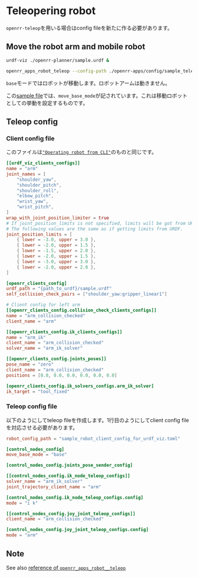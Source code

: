 # Teleopering robot

`openrr-teleop`を用いる場合はconfig fileを新たに作る必要があります。

## Move the robot arm and mobile robot

```bash
urdf-viz ./openrr-planner/sample.urdf &
```

```bash
openrr_apps_robot_teleop --config-path ./openrr-apps/config/sample_teleop_config_urdf_viz.toml
```

`base`モードではロボットが移動します。ロボットアームは動きません。

この[sample file](#teleop-config-file)では、`move_base_mode`が記されています。これは移動ロボットとしての挙動を設定するものです。

## Teleop config

### Client config file

このファイルは[`"Operating robot from CLI"`](cli.md)のものと同じです。

```toml
[[urdf_viz_clients_configs]]
name = "arm"
joint_names = [
    "shoulder_yaw",
    "shoulder_pitch",
    "shoulder_roll",
    "elbow_pitch",
    "wrist_yaw",
    "wrist_pitch",
]
wrap_with_joint_position_limiter = true
# If joint_position_limits is not specified, limits will be got from URDF.
# The following values are the same as if getting limits from URDF.
joint_position_limits = [
    { lower = -3.0, upper = 3.0 },
    { lower = -2.0, upper = 1.5 },
    { lower = -1.5, upper = 2.0 },
    { lower = -2.0, upper = 1.5 },
    { lower = -3.0, upper = 3.0 },
    { lower = -2.0, upper = 2.0 },
]

[openrr_clients_config]
urdf_path = "{path_to_urdf}/sample.urdf"
self_collision_check_pairs = ["shoulder_yaw:gripper_linear1"]

# Client config for left arm
[[openrr_clients_config.collision_check_clients_configs]]
name = "arm_collision_checked"
client_name = "arm"

[[openrr_clients_config.ik_clients_configs]]
name = "arm_ik"
client_name = "arm_collision_checked"
solver_name = "arm_ik_solver"

[[openrr_clients_config.joints_poses]]
pose_name = "zero"
client_name = "arm_collision_checked"
positions = [0.0, 0.0, 0.0, 0.0, 0.0, 0.0]

[openrr_clients_config.ik_solvers_configs.arm_ik_solver]
ik_target = "tool_fixed"
```

### Teleop config file

以下のようにしてteleop fileを作成します。1行目のようにしてclient config fileを対応させる必要があります。

```toml
robot_config_path = "sample_robot_client_config_for_urdf_viz.toml"

[control_nodes_config]
move_base_mode = "base"

[control_nodes_config.joints_pose_sender_config]

[[control_nodes_config.ik_node_teleop_configs]]
solver_name = "arm_ik_solver"
joint_trajectory_client_name = "arm"

[control_nodes_config.ik_node_teleop_configs.config]
mode = "i k"

[[control_nodes_config.joy_joint_teleop_configs]]
client_name = "arm_collision_checked"

[control_nodes_config.joy_joint_teleop_configs.config]
mode = "arm"
```

## Note

See also [reference of `openrr_apps_robot__teleop`](../../reference/apps/robot_teleop.md)
